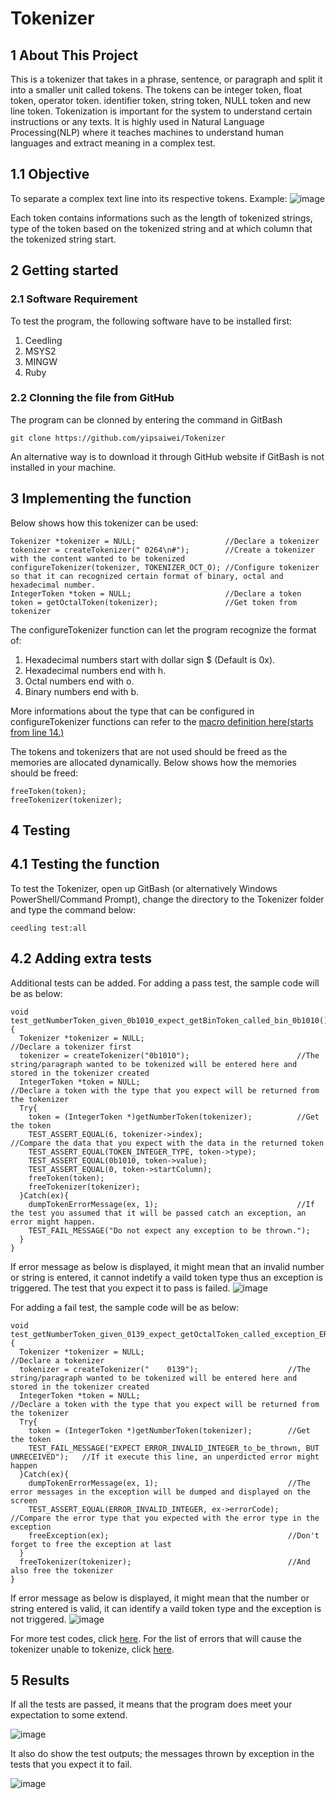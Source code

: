 # Tokenizer
## 1 About This Project
This is a tokenizer that takes in a phrase, sentence, or paragraph and split it into a smaller unit called tokens. The tokens can be integer token, float token, operator token. identifier token, string token, NULL token and new line token. 
Tokenization is important for the system to understand certain instructions or any texts. It is highly used in Natural Language Processing(NLP) where it teaches machines to understand human languages and extract meaning in a complex test.

## 1.1 Objective
To separate a complex text line into its respective tokens.
Example: 
![image](https://user-images.githubusercontent.com/65482031/104545411-f14ce980-5664-11eb-996d-7be0b01a7cde.png)

Each token contains informations such as the length of tokenized strings, type of the token based on the tokenized string and at which column that the tokenized string start.

## 2 Getting started
### 2.1 Software Requirement
To test the program, the following software have to be installed first:
1. Ceedling 
2. MSYS2
3. MINGW
4. Ruby

### 2.2 Clonning the file from GitHub
The program can be clonned by entering the command in GitBash
```
git clone https://github.com/yipsaiwei/Tokenizer
```
An alternative way is to download it through GitHub website if GitBash is not installed in your machine.

## 3 Implementing the function
Below shows how this tokenizer can be used:
```
Tokenizer *tokenizer = NULL;                    //Declare a tokenizer
tokenizer = createTokenizer(" 0264\n#");        //Create a tokenizer with the content wanted to be tokenized
configureTokenizer(tokenizer, TOKENIZER_OCT_O); //Configure tokenizer so that it can recognized certain format of binary, octal and hexadecimal number.
IntegerToken *token = NULL;                     //Declare a token
token = getOctalToken(tokenizer);               //Get token from tokenizer
```
The configureTokenizer function can let the program recognize the format of:
1. Hexadecimal numbers start with dollar sign $ (Default is 0x).
2. Hexadecimal numbers end with h.
3. Octal numbers end with o.
4. Binary numbers end with b.

More informations about the type that can be configured in configureTokenizer functions can refer to the [macro definition here(starts from line 14.)](https://github.com/yipsaiwei/Tokenizer/blob/master/src/Tokenizer.h)

The tokens and tokenizers that are not used should be freed as the memories are allocated dynamically. Below shows how the memories should be freed:
```
freeToken(token);
freeTokenizer(tokenizer);
```

## 4 Testing
## 4.1 Testing the function
To test the Tokenizer, open up GitBash (or alternatively Windows PowerShell/Command Prompt), change the directory to the Tokenizer folder and type the command below:
```
ceedling test:all
```
## 4.2 Adding extra tests
Additional tests can be added. For adding a pass test, the sample code will be as below:
```
void  test_getNumberToken_given_0b1010_expect_getBinToken_called_bin_0b1010(){
  Tokenizer *tokenizer = NULL;                                  //Declare a tokenizer first
  tokenizer = createTokenizer("0b1010");                        //The string/paragraph wanted to be tokenized will be entered here and stored in the tokenizer created
  IntegerToken *token = NULL;                                   //Declare a token with the type that you expect will be returned from the tokenizer
  Try{
    token = (IntegerToken *)getNumberToken(tokenizer);          //Get the token
    TEST_ASSERT_EQUAL(6, tokenizer->index);                     //Compare the data that you expect with the data in the returned token
    TEST_ASSERT_EQUAL(TOKEN_INTEGER_TYPE, token->type);
    TEST_ASSERT_EQUAL(0b1010, token->value);
    TEST_ASSERT_EQUAL(0, token->startColumn);
    freeToken(token);
    freeTokenizer(tokenizer);
  }Catch(ex){
    dumpTokenErrorMessage(ex, 1);                               //If the test you assumed that it will be passed catch an exception, an error might happen.
    TEST_FAIL_MESSAGE("Do not expect any exception to be thrown.");
  }
}
```
If error message as below is displayed, it might mean that an invalid number or string is entered, it cannot indetify a vaild token type thus an exception is triggered. The test that you expect it to pass is failed.
![image](https://user-images.githubusercontent.com/65482031/104608599-081f2a80-56bd-11eb-9db5-81c7962636f4.png)

For adding a fail test, the sample code will be as below:
```
void  test_getNumberToken_given_0139_expect_getOctalToken_called_exception_ERROR_INVALID_INTEGER_is_thrown(){
  Tokenizer *tokenizer = NULL;                                //Declare a tokenizer
  tokenizer = createTokenizer("    0139");                    //The string/paragraph wanted to be tokenized will be entered here and stored in the tokenizer created
  IntegerToken *token = NULL;                                 //Declare a token with the type that you expect will be returned from the tokenizer
  Try{
    token = (IntegerToken *)getNumberToken(tokenizer);        //Get the token
    TEST_FAIL_MESSAGE("EXPECT ERROR_INVALID_INTEGER_to_be_thrown, BUT UNRECEIVED");   //If it execute this line, an unperdicted error might happen
  }Catch(ex){
    dumpTokenErrorMessage(ex, 1);                             //The error messages in the exception will be dumped and displayed on the screen
    TEST_ASSERT_EQUAL(ERROR_INVALID_INTEGER, ex->errorCode);  //Compare the error type that you expected with the error type in the exception
    freeException(ex);                                        //Don't forget to free the exception at last
  }
  freeTokenizer(tokenizer);                                   //And also free the tokenizer
}
```
If error message as below is displayed, it might mean that the number or string entered is valid, it can identify a vaild token type and the exception is not triggered. 
![image](https://user-images.githubusercontent.com/65482031/104609228-ca6ed180-56bd-11eb-8850-40c217387391.png)

For more test codes, click [here](https://github.com/yipsaiwei/Tokenizer/tree/master/test).
For the list of errors that will cause the tokenizer unable to tokenize, click [here](https://github.com/yipsaiwei/Tokenizer/blob/master/src/Errors.h).

## 5 Results
If all the tests are passed, it means that the program does meet your expectation to some extend.

![image](https://user-images.githubusercontent.com/65482031/104610883-75cc5600-56bf-11eb-9120-2953f97a1c95.png)

It also do show the test outputs; the messages thrown by exception in the tests that you expect it to fail.

![image](https://user-images.githubusercontent.com/65482031/104611212-d8255680-56bf-11eb-85f2-1b9139742171.png)
